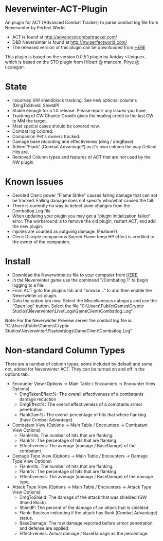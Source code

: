 Neverwinter-ACT-Plugin
======================

An plugin for ACT (Advanced Combat Tracker) to parse combat log file from Neverwinter by Perfect World.

- ACT is found at http://advancedcombattracker.com/
- D&D Neverwinter is found at http://nw.perfectworld.com/
- The released version of this plugin can be downloaded from [HERE](https://s3.amazonaws.com/nw-act-plugin/Neverwinter.cs)

This plugin is based on the version 0.0.5.1 plugin by Antday \<Unique\>, 
which is based on the STO plugin from Hilbert @ mancom, Pirye @ ucalegon.


State
=====
- Imporved GW shieldblock tracking.  See new optional columns (DmgToShield, ShieldP)
- Stable enough for a 1.0 release.  Please report any issues you have.
- Tracking of CW Chaotic Growth gives the healing credit to the last CW to MM the target.
- Most special cases should be covered now.
- Combat log colored.
- Companion Pet's owners tracked.
- Damage base recording and effectiveness (dmg / dmgBase)
- Added 'Flank' (Combat Advantage?) as it's own column the way Critical Hits are.
- Removed Column types and features of ACT that are not used by the NW plugin.


Known Issues
============
- Devoted Cleric power "Flame Strike" causes falling damage that can not be tracked.  Falling damage does not specify who/what caused the fall.
- There is currently no way to detect zone changes from the Combatlog.Log file.
- When updating your plugin you may get a "plugin initialization failed" error.  The workaround is to remove the old plugin, restart ACT, and add the new plugin.
- injuries are counted as outgoing damage.  (Feature?)
- Cleric Disciple companions Sacred Flame temp HP effect is credited to the owner of the companion.


Install
=======
- Download the Neverwinter.cs file to your computer from [HERE](https://s3.amazonaws.com/nw-act-plugin/Neverwinter.cs).
- In the Neverwinter game use the command "/Combatlog 1" to begin logging to a file.  
- From ACT goto the plugins tab and "browse..." to and then enable the Neverwinter.cs plugin.  
- Goto the option tab now.   Select the Miscellaneous category and use the "Open log" button.  Select the file "C:\Users\Public\Games\Cryptic Studios\Neverwinter\Live\Logs\GameClient\Combatlog.Log".

Note: For the Neverwinter Preview server the combat log file is:
  "C:\Users\Public\Games\Cryptic Studios\Neverwinter\Playtest\logs\GameClient\Combatlog.Log"

Non-standard Column Types
=========================
There are a number of column types, some included by default and some not, added for Neverwinter ACT.  They can be turned on and off in the options tab.
- Encounter View (Options -> Main Table / Encounters -> Encounter View Options)
  - DmgTakenEffect%: The overall effectiveness of a combatants damage reduction
  - DmgEffect%: The overall effectiveness of a combtants armor penetration.
  - FlankDam%: The overall percentage of hits that where flanking (have Combat Advantage).
- Combatant View (Options -> Main Table / Encounters -> Combatant View Options)
  - FlankHits: The number of hits that are flanking.
  - Flank%: The percentage of hits that are flanking.
  - Effectiveness: The average (damage / BaseDamge) of the combatant.
- Damage Type View (Options -> Main Table / Encounters -> Damage Type View Options)
  - FlankHits: The number of hits that are flanking.
  - Flank%: The percentage of hits that are flanking.
  - Effectiveness: The average (damage / BaseDamge) of the damage type.
- Attack Type View (Options -> Main Table / Encounters -> Attack Type View Options)
  - DmgToShield: The damage of the attack that was shielded (GW Shield Block). 
  - ShieldP: The percent of the damage of an attack that is shielded.
  - Flank: Boolean indicating if the attack has flank (Combat Advantage) status.
  - BaseDamage: The raw damage reported before armor penetration and defense are applied.
  - Effectiveness: Actual damage / BaseDamage as the percentage.
